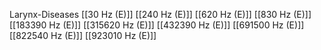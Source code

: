 Larynx-Diseases
[[30 Hz (E)]]
[[240 Hz (E)]]
[[620 Hz (E)]]
[[830 Hz (E)]]
[[183390 Hz (E)]]
[[315620 Hz (E)]]
[[432390 Hz (E)]]
[[691500 Hz (E)]]
[[822540 Hz (E)]]
[[923010 Hz (E)]]